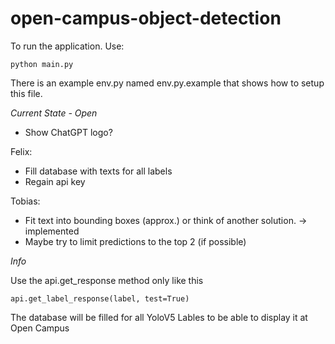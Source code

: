 # open-campus-object-detection


To run the application. Use: 

```properties
python main.py
```

There is an example env.py named env.py.example that shows how to setup this file.

*Current State - Open*

- Show ChatGPT logo?

Felix:
- Fill database with texts for all labels
- Regain api key

Tobias:
- Fit text into bounding boxes (approx.) or think of another solution. -> implemented
- Maybe try to limit predictions to the top 2 (if possible) 


*Info*

Use the api.get_response method only like this 

```
api.get_label_response(label, test=True)
```

The database will be filled for all YoloV5 Lables to be able to display it at Open Campus

